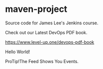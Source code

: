 # maven-project
Source code for James Lee's Jenkins course.

Check out our Latest DevOps PDF book.

https://www.level-up.one/devops-pdf-book

Hello World!

ProTip!The Feed Shows You Events.
